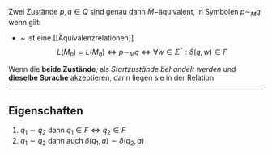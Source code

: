 Zwei Zustände $p, q ∈ Q$ sind genau dann $M-$äquivalent, in Symbolen $p ∼_{M} q$ wenn
gilt:  
- ~ ist eine [[Äquivalenzrelationen]]
$$
L(M_{p})=L(M_{q}) \Leftrightarrow p \sim_{M}q \Leftrightarrow \forall w \in \Sigma^{*} : \delta(q,w)\in F
$$

Wenn die **beide Zustände**, als *Startzustände behandelt werden* und **dieselbe Sprache** akzeptieren, dann liegen sie in der Relation

---
## Eigenschaften
1) $q_{1} \sim q_{2} \text{ dann } q_{1} \in F \Leftrightarrow q_{2} \in F$
2) $q_{1} \sim q_{2} \text{ dann auch } \delta(q_{1},a) \sim \delta(q_{2},a)$
